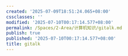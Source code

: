 ```yaml
---
created: '2025-07-09T18:51:24.065+08:00'
cssclasses: ''
modified: '2025-07-10T00:17:14.577+08:00'
permalink: /Spaces/2-Area/计算机知识/gitalk.md
publish: true
published: '2025-07-10T00:17:14.577+08:00'
title: gitalk
---
```


